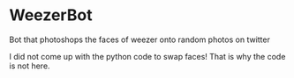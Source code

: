# WeezerBot
Bot that photoshops the faces of weezer onto random photos on twitter

I did not come up with the python code to swap faces! That is why the code is not here.
